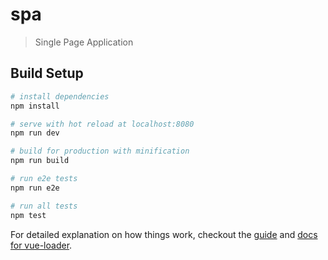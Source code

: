 # spa

> Single Page Application

## Build Setup

``` bash
# install dependencies
npm install

# serve with hot reload at localhost:8080
npm run dev

# build for production with minification
npm run build

# run e2e tests
npm run e2e

# run all tests
npm test
```

For detailed explanation on how things work, checkout the [guide](http://vuejs-templates.github.io/webpack/) and [docs for vue-loader](http://vuejs.github.io/vue-loader).
